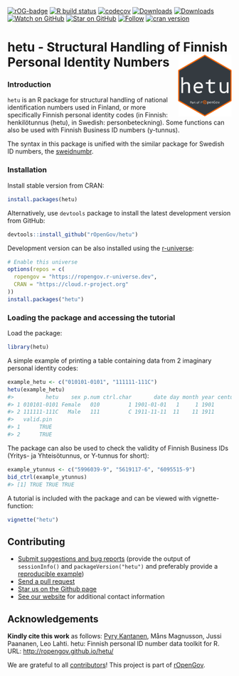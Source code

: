 
<!-- README.md is generated from README.Rmd. Please edit that file -->

<!-- badges: start -->

[![rOG-badge](https://ropengov.github.io/rogtemplate/reference/figures/ropengov-badge.svg)](http://ropengov.org/)
[![R build
status](https://github.com/rOpenGov/hetu/workflows/R-CMD-check/badge.svg)](https://github.com/rOpenGov/hetu/actions)
[![codecov](https://codecov.io/gh/rOpenGov/hetu/branch/master/graph/badge.svg)](https://codecov.io/gh/rOpenGov/hetu)
[![Downloads](http://cranlogs.r-pkg.org/badges/grand-total/hetu)](https://cran.r-project.org/package=hetu)
[![Downloads](http://cranlogs.r-pkg.org/badges/hetu)](https://cran.r-project.org/package=hetu)
[![Watch on
GitHub](https://img.shields.io/github/watchers/ropengov/hetu.svg?style=social)](https://github.com/ropengov/hetu/watchers)
[![Star on
GitHub](https://img.shields.io/github/stars/ropengov/hetu.svg?style=social)](https://github.com/ropengov/hetu/stargazers)
[![Follow](https://img.shields.io/twitter/follow/ropengov.svg?style=social)](https://twitter.com/intent/follow?screen_name=ropengov)
[![cran
version](http://www.r-pkg.org/badges/version/hetu)](http://cran.rstudio.com/web/packages/hetu)
<!-- badges: end -->

<!--[![rstudio mirror downloads](http://cranlogs.r-pkg.org/badges/grand-total/hetu)](https://github.com/metacran/cranlogs.app)-->

# hetu - Structural Handling of Finnish Personal Identity Numbers <a href="https://ropengov.github.io/hetu/"><img src="man/figures/logo.png" align="right" height="139" /></a>

### Introduction

`hetu` is an R package for structural handling of national
identification numbers used in Finland, or more specifically Finnish
personal identity codes (in Finnish: henkilötunnus (hetu), in Swedish:
personbeteckning). Some functions can also be used with Finnish Business
ID numbers (y-tunnus).

The syntax in this package is unified with the similar package for
Swedish ID numbers, the
[sweidnumbr](https://github.com/rOpenGov/sweidnumbr).

### Installation

Install stable version from CRAN:

``` r
install.packages(hetu)
```

Alternatively, use `devtools` package to install the latest development
version from GitHub:

``` r
devtools::install_github("rOpenGov/hetu")
```

Development version can be also installed using the
[r-universe](https://ropengov.r-universe.dev):

``` r
# Enable this universe
options(repos = c(
  ropengov = "https://ropengov.r-universe.dev",
  CRAN = "https://cloud.r-project.org"
))
install.packages("hetu")
```

### Loading the package and accessing the tutorial

Load the package:

``` r
library(hetu)
```

A simple example of printing a table containing data from 2 imaginary
personal identity codes:

``` r
example_hetu <- c("010101-0101", "111111-111C")
hetu(example_hetu)
#>          hetu    sex p.num ctrl.char       date day month year century
#> 1 010101-0101 Female   010         1 1901-01-01   1     1 1901       -
#> 2 111111-111C   Male   111         C 1911-11-11  11    11 1911       -
#>   valid.pin
#> 1      TRUE
#> 2      TRUE
```

The package can also be used to check the validity of Finnish Business
IDs (Yritys- ja Yhteisötunnus, or Y-tunnus for short):

``` r
example_ytunnus <- c("5996039-9", "5619117-6", "6095515-9")
bid_ctrl(example_ytunnus)
#> [1] TRUE TRUE TRUE
```

A tutorial is included with the package and can be viewed with
vignette-function:

``` r
vignette("hetu")
```

## Contributing

  - [Submit suggestions and bug
    reports](https://github.com/ropengov/hetu/issues) (provide the
    output of `sessionInfo()` and `packageVersion("hetu")` and
    preferably provide a [reproducible
    example](http://adv-r.had.co.nz/Reproducibility.html))
  - [Send a pull request](https://github.com/rOpenGov/hetu/pulls)
  - [Star us on the Github page](https://github.com/ropengov/hetu/)
  - [See our website](http://ropengov.org/community/) for additional
    contact information

## Acknowledgements

**Kindly cite this work** as follows: [Pyry
Kantanen](http://github.com/pitkant/), Måns Magnusson, Jussi Paananen,
Leo Lahti. hetu: Finnish personal ID number data toolkit for R. URL:
<http://ropengov.github.io/hetu/>

We are grateful to all
[contributors](https://github.com/rOpenGov/hetu/graphs/contributors)\!
This project is part of [rOpenGov](http://ropengov.org).

